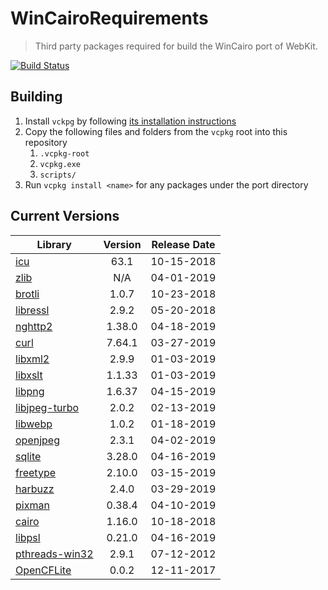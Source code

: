 # WinCairoRequirements
> Third party packages required for build the WinCairo port of WebKit.

[![Build Status](https://internal.cloud.drone.ci/api/badges/WebKitForWindows/WinCairoRequirements/status.svg)](https://internal.cloud.drone.ci/WebKitForWindows/WinCairoRequirements)

## Building

1. Install `vckpg` by following [its installation instructions](https://github.com/Microsoft/vcpkg)
2. Copy the following files and folders from the `vcpkg` root into this repository
    1. `.vcpkg-root`
    2. `vcpkg.exe`
    2. `scripts/`
3. Run `vcpkg install <name>` for any packages under the port directory


## Current Versions

| Library | Version | Release Date |
|---|:---:|:---:|
| [icu](http://site.icu-project.org) | 63.1 | 10-15-2018 |
| [zlib](https://github.com/Dead2/zlib-ng) | N/A | 04-01-2019 |
| [brotli](https://github.com/google/brotli) | 1.0.7 | 10-23-2018 |
| [libressl](https://www.libressl.org) | 2.9.2 | 05-20-2018 |
| [nghttp2](https://nghttp2.org) | 1.38.0 | 04-18-2019 |
| [curl](https://curl.haxx.se) | 7.64.1 | 03-27-2019 |
| [libxml2](http://xmlsoft.org/) | 2.9.9 | 01-03-2019 |
| [libxslt](http://xmlsoft.org/libxslt) | 1.1.33 | 01-03-2019 |
| [libpng](http://www.libpng.org/pub/png/libpng.html) | 1.6.37 | 04-15-2019 |
| [libjpeg-turbo](http://libjpeg-turbo.virtualgl.org) | 2.0.2 | 02-13-2019 |
| [libwebp](https://github.com/webmproject/libwebp) | 1.0.2 | 01-18-2019 |
| [openjpeg](https://www.openjpeg.org/) | 2.3.1 | 04-02-2019 |
| [sqlite](http://sqlite.org) | 3.28.0 | 04-16-2019 |
| [freetype](https://www.freetype.org) | 2.10.0 | 03-15-2019 |
| [harbuzz](https://www.freedesktop.org/wiki/Software/HarfBuzz) | 2.4.0 | 03-29-2019 |
| [pixman](http://www.pixman.org) | 0.38.4 | 04-10-2019 |
| [cairo](https://www.cairographics.org) | 1.16.0 | 10-18-2018 |
| [libpsl](https://github.com/rockdaboot/libpsl) | 0.21.0 | 04-16-2019 |
| [pthreads-win32](https://sourceforge.net/projects/pthreads4w/) | 2.9.1 | 07-12-2012 |
| [OpenCFLite](https://github.com/fujii/OpenCFLite) | 0.0.2 | 12-11-2017 |
